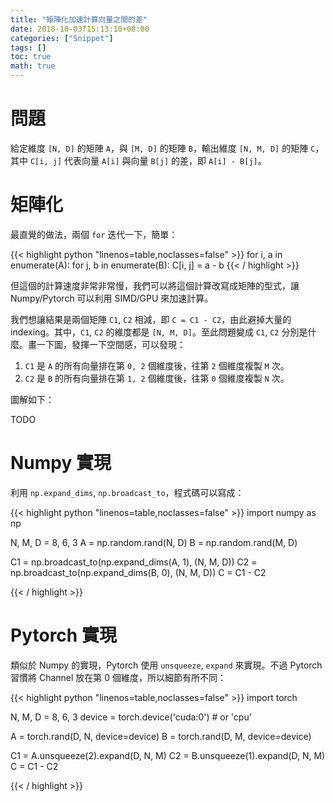 ```yaml
---
title: "矩陣化加速計算向量之間的差"
date: 2018-10-03T15:13:10+08:00
categories: ["Snippet"]
tags: []
toc: true
math: true
---
```


# 問題

給定維度 `[N, D]` 的矩陣 `A`，與 `[M, D]` 的矩陣 `B`，輸出維度 `[N, M, D]` 的矩陣 `C`，其中 `C[i, j]` 代表向量 `A[i]` 與向量 `B[j]` 的差，即 `A[i] - B[j]`。

# 矩陣化

最直覺的做法，兩個 `for` 迭代一下，簡單：

{{< highlight python "linenos=table,noclasses=false" >}}
for i, a in enumerate(A):
    for j, b in enumerate(B):
        C[i, j] = a - b
{{< / highlight >}}

但這個的計算速度非常非常慢，我們可以將這個計算改寫成矩陣的型式，讓 Numpy/Pytorch 可以利用 SIMD/GPU 來加速計算。

我們想讓結果是兩個矩陣 `C1`, `C2` 相減，即 `C = C1 - C2`，由此避掉大量的 indexing。其中，`C1`, `C2` 的維度都是 `[N, M, D]`。至此問題變成 `C1`, `C2` 分別是什麼。畫一下圖，發揮一下空間感，可以發現：

1. `C1` 是 `A` 的所有向量排在第 `0, 2` 個維度後，往第 `2` 個維度複製 `M` 次。
2. `C2` 是 `B` 的所有向量排在第 `1, 2` 個維度後，往第 `0` 個維度複製 `N` 次。

圖解如下：

TODO

# Numpy 實現

利用 `np.expand_dims`, `np.broadcast_to`，程式碼可以寫成：

{{< highlight python "linenos=table,noclasses=false" >}}
import numpy as np

N, M, D = 8, 6, 3
A = np.random.rand(N, D)
B = np.random.rand(M, D)

C1 = np.broadcast_to(np.expand_dims(A, 1), (N, M, D))
C2 = np.broadcast_to(np.expand_dims(B, 0), (N, M, D))
C = C1 - C2

{{< / highlight >}}

# Pytorch 實現

類似於 Numpy 的實現，Pytorch 使用 `unsqueeze`, `expand` 來實現。不過 Pytorch 習慣將 Channel 放在第 0 個維度，所以細節有所不同：

{{< highlight python "linenos=table,noclasses=false" >}}
import torch

N, M, D = 8, 6, 3
device = torch.device('cuda:0') # or 'cpu'

A = torch.rand(D, N, device=device)
B = torch.rand(D, M, device=device)

C1 = A.unsqueeze(2).expand(D, N, M)
C2 = B.unsqueeze(1).expand(D, N, M)
C = C1 - C2

{{< / highlight >}}